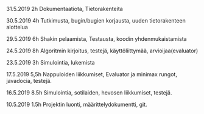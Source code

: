 31.5.2019 2h Dokumentaatiota, Tietorakenteita

30.5.2019 4h Tutkimusta, bugin/bugien korjausta, uuden tietorakenteen alottelua

29.5.2019 6h Shakin pelaamista, Testausta, koodin yhdenmukaistamista

24.5.2019 8h Algoritmin kirjoitus, testejä, käyttöliittymää, arvioijaa(evaluator)

23.5.2019 3h   Simulointia, lukemista

17.5.2019 5,5h   Nappuloiden liikkumiset, Evaluator ja minimax rungot, javadocia, testejä. 

16.5.2019 8.5h Simulointia, sotilaiden, hevosen liikkumiset, testejä.

10.5.2019 1.5h Projektin luonti, määrittelydokumentti, git.
